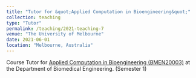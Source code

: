 ```yaml
---
title: "Tutor for &quot;Applied Computation in Bioengineering&quot;"
collection: teaching
type: "Tutor"
permalink: /teaching/2021-teaching-7
venue: "The University of Melbourne"
date: 2021-06-01
location: "Melbourne, Australia"
---
```


Course Tutor for [Applied Computation in Bioengineering (BMEN20003)](https://handbook.unimelb.edu.au/2021/subjects/bmen20003) at the Department of Biomedical Engineering. (Semester 1)
